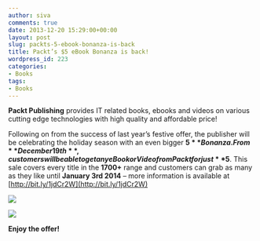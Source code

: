 ```yaml
---
author: siva
comments: true
date: 2013-12-20 15:29:00+00:00
layout: post
slug: packts-5-ebook-bonanza-is-back
title: Packt’s $5 eBook Bonanza is back!
wordpress_id: 223
categories:
- Books
tags:
- Books
---
```


**Packt Publishing** provides IT related books, ebooks and videos on various cutting edge technologies with high quality and affordable price!  
  
Following on from the success of last year’s festive offer, the publisher will be celebrating the holiday season with an even bigger **$5** Bonanza.  From **December 19th**, customers will be able to get any eBook or Video from Packt for just **$5**. This sale covers every title in the **1700+** range and customers can grab as many as they like until **January 3rd 2014** – more information is available at [http://bit.ly/1jdCr2W](http://bit.ly/1jdCr2W)  
  


[![](http://1.bp.blogspot.com/-AgC4MAKEKtc/UrRbFJFU14I/AAAAAAAAA2o/KiFLqeG2Dk0/s320/$5+ebook+Bonanza1.jpg)](http://1.bp.blogspot.com/-AgC4MAKEKtc/UrRbFJFU14I/AAAAAAAAA2o/KiFLqeG2Dk0/s1600/$5+ebook+Bonanza1.jpg)

  


[![](http://1.bp.blogspot.com/-YcDAFEa2-Qc/UrRbFPZqRLI/AAAAAAAAA2s/LE_0RU7z2rE/s320/$5+ebook+Bonanza2.jpg)](http://1.bp.blogspot.com/-YcDAFEa2-Qc/UrRbFPZqRLI/AAAAAAAAA2s/LE_0RU7z2rE/s1600/$5+ebook+Bonanza2.jpg)

  


  


**Enjoy the offer!**
